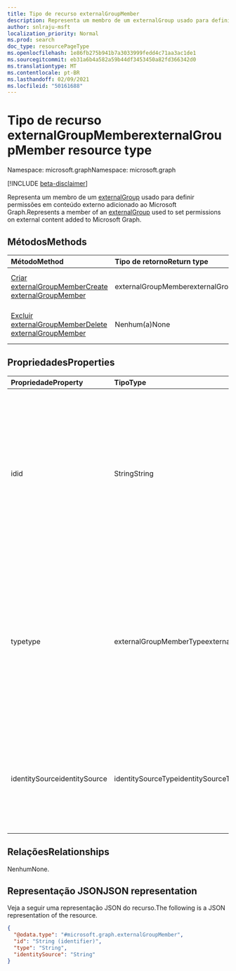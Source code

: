 ```yaml
---
title: Tipo de recurso externalGroupMember
description: Representa um membro de um externalGroup usado para definir permissões em conteúdo externo adicionado ao Microsoft Graph.
author: snlraju-msft
localization_priority: Normal
ms.prod: search
doc_type: resourcePageType
ms.openlocfilehash: 1e86fb275b941b7a3033999fedd4c71aa3ac1de1
ms.sourcegitcommit: eb31a6b4a582a59b44df3453450a82fd366342d0
ms.translationtype: MT
ms.contentlocale: pt-BR
ms.lasthandoff: 02/09/2021
ms.locfileid: "50161688"
---
```

# <a name="externalgroupmember-resource-type"></a><span data-ttu-id="828eb-103">Tipo de recurso externalGroupMember</span><span class="sxs-lookup"><span data-stu-id="828eb-103">externalGroupMember resource type</span></span>

<span data-ttu-id="828eb-104">Namespace: microsoft.graph</span><span class="sxs-lookup"><span data-stu-id="828eb-104">Namespace: microsoft.graph</span></span>

[!INCLUDE [beta-disclaimer](../../includes/beta-disclaimer.md)]

<span data-ttu-id="828eb-105">Representa um membro de um [externalGroup](externalgroup.md) usado para definir permissões em conteúdo externo adicionado ao Microsoft Graph.</span><span class="sxs-lookup"><span data-stu-id="828eb-105">Represents a member of an [externalGroup](externalgroup.md) used to set permissions on external content added to Microsoft Graph.</span></span>

## <a name="methods"></a><span data-ttu-id="828eb-106">Métodos</span><span class="sxs-lookup"><span data-stu-id="828eb-106">Methods</span></span>

| <span data-ttu-id="828eb-107">Método</span><span class="sxs-lookup"><span data-stu-id="828eb-107">Method</span></span>                                                              | <span data-ttu-id="828eb-108">Tipo de retorno</span><span class="sxs-lookup"><span data-stu-id="828eb-108">Return type</span></span>         | <span data-ttu-id="828eb-109">Descrição</span><span class="sxs-lookup"><span data-stu-id="828eb-109">Description</span></span>                              |
|:--------------------------------------------------------------------|:--------------------|:-----------------------------------------|
| [<span data-ttu-id="828eb-110">Criar externalGroupMember</span><span class="sxs-lookup"><span data-stu-id="828eb-110">Create externalGroupMember</span></span>](../api/externalgroup-post-members.md) | <span data-ttu-id="828eb-111">externalGroupMember</span><span class="sxs-lookup"><span data-stu-id="828eb-111">externalGroupMember</span></span> | <span data-ttu-id="828eb-112">Criar um novo **objeto externalGroupMember.**</span><span class="sxs-lookup"><span data-stu-id="828eb-112">Create a new **externalGroupMember** object.</span></span> |
| [<span data-ttu-id="828eb-113">Excluir externalGroupMember</span><span class="sxs-lookup"><span data-stu-id="828eb-113">Delete externalGroupMember</span></span>](../api/externalgroupmember-delete.md)  | <span data-ttu-id="828eb-114">Nenhum(a)</span><span class="sxs-lookup"><span data-stu-id="828eb-114">None</span></span>                | <span data-ttu-id="828eb-115">**Exclua um objeto externalGroupMember.**</span><span class="sxs-lookup"><span data-stu-id="828eb-115">Delete an **externalGroupMember** object.</span></span>   |

## <a name="properties"></a><span data-ttu-id="828eb-116">Propriedades</span><span class="sxs-lookup"><span data-stu-id="828eb-116">Properties</span></span>

| <span data-ttu-id="828eb-117">Propriedade</span><span class="sxs-lookup"><span data-stu-id="828eb-117">Property</span></span>       | <span data-ttu-id="828eb-118">Tipo</span><span class="sxs-lookup"><span data-stu-id="828eb-118">Type</span></span>                    | <span data-ttu-id="828eb-119">Descrição</span><span class="sxs-lookup"><span data-stu-id="828eb-119">Description</span></span>                                                          |
|:---------------|:------------------------|:---------------------------------------------------------------------|
| <span data-ttu-id="828eb-120">id</span><span class="sxs-lookup"><span data-stu-id="828eb-120">id</span></span>             | <span data-ttu-id="828eb-121">String</span><span class="sxs-lookup"><span data-stu-id="828eb-121">String</span></span>                  | <span data-ttu-id="828eb-122">A ID exclusiva do membro.</span><span class="sxs-lookup"><span data-stu-id="828eb-122">The unique ID of the member.</span></span> <span data-ttu-id="828eb-123">Seria o objectId no caso de usuários ou grupos do Azure Active Directory e a propriedade **de id** do **externalGroup** no caso de grupos externos.</span><span class="sxs-lookup"><span data-stu-id="828eb-123">It would be the objectId in case of Azure Active Directory users or groups and the **id** property of the **externalGroup** in case of external groups.</span></span>                                    |
| <span data-ttu-id="828eb-124">type</span><span class="sxs-lookup"><span data-stu-id="828eb-124">type</span></span>           | <span data-ttu-id="828eb-125">externalGroupMemberType</span><span class="sxs-lookup"><span data-stu-id="828eb-125">externalGroupMemberType</span></span> | <span data-ttu-id="828eb-126">O tipo de membro adicionado ao grupo externo.</span><span class="sxs-lookup"><span data-stu-id="828eb-126">The type of member added to the external group.</span></span> <span data-ttu-id="828eb-127">Os valores `user` possíveis são: `group` ou quando **identitySource** é `azureActiveDirectory` e apenas quando `group` **identitySource** é `external` .</span><span class="sxs-lookup"><span data-stu-id="828eb-127">Possible values are: `user` or `group` when the **identitySource** is `azureActiveDirectory` and just `group` when the **identitySource** is `external`.</span></span> |
| <span data-ttu-id="828eb-128">identitySource</span><span class="sxs-lookup"><span data-stu-id="828eb-128">identitySource</span></span> | <span data-ttu-id="828eb-129">identitySourceType</span><span class="sxs-lookup"><span data-stu-id="828eb-129">identitySourceType</span></span>      | <span data-ttu-id="828eb-130">A fonte de identidade à que o membro pertence.</span><span class="sxs-lookup"><span data-stu-id="828eb-130">The identity source that the member belongs to.</span></span> <span data-ttu-id="828eb-131">Os valores possíveis são: `azureActiveDirectory`, `external`.</span><span class="sxs-lookup"><span data-stu-id="828eb-131">Possible values are: `azureActiveDirectory`, `external`.</span></span>                                                                                         |

## <a name="relationships"></a><span data-ttu-id="828eb-132">Relações</span><span class="sxs-lookup"><span data-stu-id="828eb-132">Relationships</span></span>

<span data-ttu-id="828eb-133">Nenhum</span><span class="sxs-lookup"><span data-stu-id="828eb-133">None.</span></span>

## <a name="json-representation"></a><span data-ttu-id="828eb-134">Representação JSON</span><span class="sxs-lookup"><span data-stu-id="828eb-134">JSON representation</span></span>

<span data-ttu-id="828eb-135">Veja a seguir uma representação JSON do recurso.</span><span class="sxs-lookup"><span data-stu-id="828eb-135">The following is a JSON representation of the resource.</span></span>
<!-- {
  "blockType": "resource",
  "keyProperty": "id",
  "@odata.type": "microsoft.graph.externalGroupMember",
  "openType": false
}
-->

``` json
{
  "@odata.type": "#microsoft.graph.externalGroupMember",
  "id": "String (identifier)",
  "type": "String",
  "identitySource": "String"
}
```
